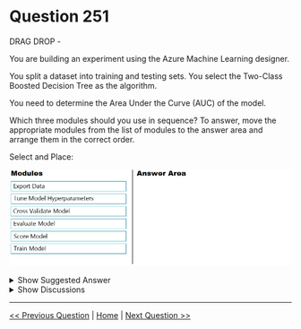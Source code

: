 # Question 251

DRAG DROP -

You are building an experiment using the Azure Machine Learning designer.

You split a dataset into training and testing sets. You select the Two-Class Boosted Decision Tree as the algorithm.

You need to determine the Area Under the Curve (AUC) of the model.

Which three modules should you use in sequence? To answer, move the appropriate modules from the list of modules to the answer area and arrange them in the correct order.

Select and Place:

![Question Image](../images/q251_q_0026200001.png)

<details>
  <summary>Show Suggested Answer</summary>

<img src="../images/q251_ans_0_0026300001.png" alt="Answer Image"><br>

<p>Step 1: Train Model -</p>
<p>Two-Class Boosted Decision Tree -</p>
<p>First, set up the boosted decision tree model.</p>
<p>1. Find the Two-Class Boosted Decision Tree module in the module palette and drag it onto the canvas.</p>
<p>2. Find the Train Model module, drag it onto the canvas, and then connect the output of the Two-Class Boosted Decision Tree module to the left input port of the</p>
<p>Train Model module.</p>
<p>The Two-Class Boosted Decision Tree module initializes the generic model, and Train Model uses training data to train the model.</p>
<p>3. Connect the left output of the left Execute R Script module to the right input port of the Train Model module (in this tutorial you used the data coming from the left side of the Split Data module for training).</p>
<p>This portion of the experiment now looks something like this:</p>
<img src="../images/q251_ref_19_0026400001.png" alt="Reference Image"><br>
<p>Step 2: Score Model -</p>
<p>Score and evaluate the models -</p>
<p>You use the testing data that was separated out by the Split Data module to score our trained models. You can then compare the results of the two models to see which generated better results.</p>
<p>Add the Score Model modules -</p>
<p>1. Find the Score Model module and drag it onto the canvas.</p>
<p>2. Connect the Train Model module that&#x27;s connected to the Two-Class Boosted Decision Tree module to the left input port of the Score Model module.</p>
<p>3. Connect the right Execute R Script module (our testing data) to the right input port of the Score Model module.</p>
<img src="../images/q251_ref_38_0026500001.png" alt="Reference Image"><br>
<p>Step 3: Evaluate Model -</p>
<p>To evaluate the two scoring results and compare them, you use an Evaluate Model module.</p>
<p>1. Find the Evaluate Model module and drag it onto the canvas.</p>
<p>2. Connect the output port of the Score Model module associated with the boosted decision tree model to the left input port of the Evaluate Model module.</p>
<p>3. Connect the other Score Model module to the right input port.</p>
<img src="../images/q251_ref_51_0026500002.png" alt="Reference Image"><br>

</details>

<details>
  <summary>Show Discussions</summary>

<blockquote><p><strong>ac45863</strong> <code>(Thu 07 Oct 2021 23:07)</code> - <em>Upvotes: 15</em></p><p>It&#x27;s correct</p></blockquote>
<blockquote><p><strong>Matt2000</strong> <code>(Thu 15 Aug 2024 07:43)</code> - <em>Upvotes: 1</em></p><p>You can identify what should work by looking at the inputs and outputs of the models in designer.

&quot;Train, Score, Evaluate&quot; should work but also &quot;Tune Model Hyperparameter, Score, Evaluate&quot;. The latter should give yield an improved model compared to the former.</p></blockquote>

<blockquote><p><strong>deyoz</strong> <code>(Fri 02 Aug 2024 23:29)</code> - <em>Upvotes: 1</em></p><p>correct.</p></blockquote>
<blockquote><p><strong>james2033</strong> <code>(Fri 19 Apr 2024 04:08)</code> - <em>Upvotes: 1</em></p><p>In sequence

1. Train
2. Score model
3. Evaluate</p></blockquote>
<blockquote><p><strong>MattAnya</strong> <code>(Tue 04 Jul 2023 05:49)</code> - <em>Upvotes: 3</em></p><p>on 03 Jan 2023</p></blockquote>
<blockquote><p><strong>ning</strong> <code>(Fri 02 Dec 2022 15:12)</code> - <em>Upvotes: 3</em></p><p>not sure about the evaluate step ...
for this step you will need two scored test sets ...
one is from two class boosted decision tree ...
where is the other one from ...</p></blockquote>
<blockquote><p><strong>Matt2000</strong> <code>(Thu 15 Aug 2024 07:37)</code> - <em>Upvotes: 1</em></p><p>you need only one, the second one is optional</p></blockquote>
<blockquote><p><strong>racnaoamo</strong> <code>(Sat 19 Nov 2022 08:58)</code> - <em>Upvotes: 1</em></p><p>on exam 18-5-22</p></blockquote>
<blockquote><p><strong>hargur</strong> <code>(Wed 20 Apr 2022 09:50)</code> - <em>Upvotes: 2</em></p><p>on 19Oct2021</p></blockquote>
<blockquote><p><strong>kisskeo</strong> <code>(Sat 02 Apr 2022 21:16)</code> - <em>Upvotes: 1</em></p><p>Exam 01 Oct 2021</p></blockquote>
<blockquote><p><strong>erp31</strong> <code>(Mon 31 Jan 2022 04:03)</code> - <em>Upvotes: 4</em></p><p>on exam 30/07/2021</p></blockquote>

</details>

---

[<< Previous Question](question_250.md) | [Home](/index.md) | [Next Question >>](question_252.md)
